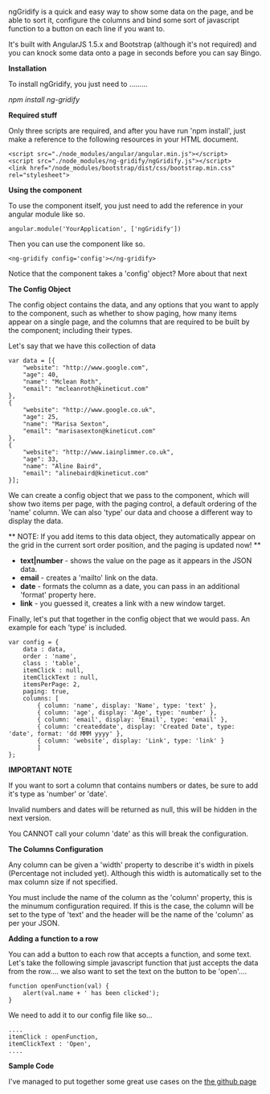 ngGridify is a quick and easy way to show some data on the page, and be able to sort it, configure the columns and bind some sort of javascript function to a button on each line if you want to.

It's built with AngularJS 1.5.x and Bootstrap (although it's not required) and you can knock some data onto a page in seconds before you can say Bingo.

**Installation**

To install ngGridify, you just need to .........

_npm install ng-gridify_

**Required stuff**

Only three scripts are required, and after you have run 'npm install', just make a reference to the following resources in your HTML document.

    <script src="./node_modules/angular/angular.min.js"></script>
    <script src="./node_modules/ng-gridify/ngGridify.js"></script>
    <link href="/node_modules/bootstrap/dist/css/bootstrap.min.css" rel="stylesheet">

**Using the component**

To use the component itself, you just need to add the reference in your angular module like so.

    angular.module('YourApplication', ['ngGridify'])

Then you can use the component like so.

    <ng-gridify config='config'></ng-gridify>

Notice that the component takes a 'config' object? More about that next

**The Config Object**

The config object contains the data, and any options that you want to apply to the component, such as whether to show paging, how many items appear on a single page, and the columns that are required to be built by the component; including their types.

Let's say that we have this collection of data

    var data = [{
        "website": "http://www.google.com",
        "age": 40,
        "name": "Mclean Roth",
        "email": "mcleanroth@kineticut.com"
    },
    {
        "website": "http://www.google.co.uk",
        "age": 25,
        "name": "Marisa Sexton",
        "email": "marisasexton@kineticut.com"
    },
    {
        "website": "http://www.iainplimmer.co.uk",
        "age": 33,
        "name": "Aline Baird",
        "email": "alinebaird@kineticut.com"
    }];



We can create a config object that we pass to the component, which will show two items per page, with the paging control, a default ordering of the 'name' column. We can also 'type' our data and choose a different way to display the data.

** NOTE: If you add items to this data object, they automatically appear on the grid in the current sort order position, and the paging is updated now! **

* **text|number** - shows the value on the page as it appears in the JSON data.
* **email** - creates a 'mailto' link on the data.
* **date** - formats the column as a date, you can pass in an additional 'format' property here.
* **link** - you guessed it, creates a link with a new window target. 

Finally, let's put that together in the config object that we would pass. An example for each 'type' is included.

    var config = {
        data : data,
        order : 'name', 
        class : 'table',
        itemClick : null,
        itemClickText : null,
        itemsPerPage: 2,
        paging: true,
        columns: [
            { column: 'name', display: 'Name', type: 'text' }, 
            { column: 'age', display: 'Age', type: 'number' },
            { column: 'email', display: 'Email', type: 'email' },
            { column: 'createddate', display: 'Created Date', type: 'date', format: 'dd MMM yyyy' },
            { column: 'website', display: 'Link', type: 'link' }
            ]         
    };

**IMPORTANT NOTE** 

If you want to sort a column that contains numbers or dates, be sure to add it's type as 'number' or 'date'. 

Invalid numbers and dates will be returned as null, this will be hidden in the next version. 

You CANNOT call your column 'date' as this will break the configuration.
    
**The Columns Configuration**

Any column can be given a 'width' property to describe it's width in pixels (Percentage not included yet). Although this width is automatically set to the max column size if not specified.

You must include the name of the column as the 'column' property, this is the minumum configuration required. If this is the case, the column will be set to the type of 'text' and the header will be the name of the 'column' as per your JSON. 

**Adding a function to a row**

You can add a button to each row that accepts a function, and some text. Let's take the following simple javascript function that just accepts the data from the row.... we also want to set the text on the button to be 'open'.... 

    function openFunction(val) {
        alert(val.name + ' has been clicked');
    }

We need to add it to our config file like so...

    ....
    itemClick : openFunction,
    itemClickText : 'Open',
    ....

**Sample Code**

I've managed to put together some great use cases on the [the github page](https://github.com/iainplimmer/ngGridify)